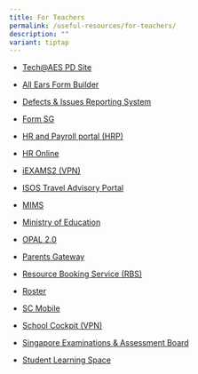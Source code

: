 ```yaml
---
title: For Teachers
permalink: /useful-resources/for-teachers/
description: ""
variant: tiptap
---
```

<ul data-tight="true" class="tight">
<li>
<p><a href="https://sites.google.com/moe.edu.sg/aestech" rel="noopener noreferrer nofollow" target="_blank">Tech@AES PD Site</a>
</p>
</li>
<li>
<p><a href="https://forms.moe.edu.sg/" rel="noopener noreferrer nofollow" target="_blank">All Ears Form Builder</a>
</p>
</li>
<li>
<p><a href="https://form.gov.sg/66179461dbe4150f8f72c687" rel="noopener noreferrer nofollow" target="_blank">Defects &amp; Issues Reporting System</a>
</p>
</li>
<li>
<p><a href="https://form.gov.sg/login/" rel="noopener noreferrer nofollow" target="_blank">Form SG</a>
</p>
</li>
<li>
<p><a href="https://www.hrp.gov.sg" rel="noopener noreferrer nofollow" target="_blank">HR and Payroll portal (HRP)</a>
</p>
</li>
<li>
<p><a href="http://intranet.moe.gov.sg/hronline/Pages/Home.aspx" rel="noopener noreferrer nofollow" target="_blank">HR Online</a>
</p>
</li>
<li>
<p><a href="https://iexams.seab.gov.sg/login" rel="noopener noreferrer nofollow" target="_blank">iEXAMS2 (VPN)</a>
</p>
</li>
<li>
<p><a href="http://www.internationalsos.com/" rel="noopener noreferrer nofollow" target="_blank">ISOS Travel Advisory Portal</a>
</p>
</li>
<li>
<p><a href="https://idp.mims.moe.gov.sg/nidp/saml2/sso" rel="noopener noreferrer nofollow" target="_blank">MIMS</a>
</p>
</li>
<li>
<p><a href="https://www.moe.gov.sg/" rel="noopener noreferrer nofollow" target="_blank">Ministry of Education</a>
</p>
</li>
<li>
<p><a href="https://www.opal2.moe.edu.sg/" rel="noopener noreferrer nofollow" target="_blank">OPAL 2.0</a>
</p>
</li>
<li>
<p><a href="https://pg.moe.edu.sg/" rel="noopener noreferrer nofollow" target="_blank">Parents Gateway</a>
</p>
</li>
<li>
<p><a href="https://rbs.avero-tech.com/" rel="noopener noreferrer nofollow" target="_blank">Resource Booking Service (RBS)</a>
</p>
</li>
<li>
<p><a href="https://roster.diveanalytics.com/login" rel="noopener nofollow" target="_blank">Roster</a>
</p>
</li>
<li>
<p><a href="https://scmobile.moe.edu.sg/login" rel="noopener noreferrer nofollow" target="_blank">SC Mobile</a>
</p>
</li>
<li>
<p><a href="https://schoolcockpit.moe.gov.sg/CP/scapp/security" rel="noopener noreferrer nofollow" target="_blank">School Cockpit (VPN)</a>
</p>
</li>
<li>
<p><a href="https://www.seab.gov.sg/" rel="noopener noreferrer nofollow" target="_blank">Singapore Examinations &amp; Assessment Board</a>
</p>
</li>
<li>
<p><a href="https://vle.learning.moe.edu.sg/login" rel="noopener noreferrer nofollow" target="_blank">Student Learning Space</a>
</p>
</li>
</ul>
<p></p>